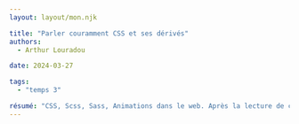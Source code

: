 ```yaml
---
layout: layout/mon.njk

title: "Parler couramment CSS et ses dérivés"
authors:
  - Arthur Louradou

date: 2024-03-27

tags: 
  - "temps 3"

résumé: "CSS, Scss, Sass, Animations dans le web. Après la lecture de ce MON, vous serez capable de créer des interfaces web modernes et dynamiques."
---
```

